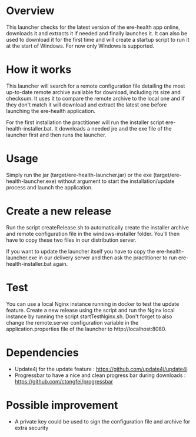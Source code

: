# Overview
This launcher checks for the latest version of the ere-health app online, downloads it and extracts it if needed and 
finally launches it. It can also be used to download it for the first time and will create a startup script to run it
at the start of Windows. For now only Windows is supported.

# How it works
This launcher will search for a remote configuration file detailing the most up-to-date remote archive available 
for download, including its size and checksum. It uses it to compare the remote archive to the local one and 
if they don't match it will download and extract the latest one before launching the ere-health application.

For the first installation the practitioner will run the installer script ere-health-installer.bat. It downloads
a needed jre and the exe file of the launcher first and then runs the launcher.

# Usage
Simply run the jar (target/ere-health-launcher.jar) or the exe (target/ere-health-launcher.exe) without argument 
to start the installation/update process and launch the application.
  
# Create a new release
Run the script createRelease.sh to automatically create the installer archive and 
remote configuration file in the windows-installer folder. 
You'll then have to copy these two files in our distribution server.

If you want to update the launcher itself you have to copy the ere-health-launcher.exe in our delivery server and then
ask the practitioner to run ere-health-installer.bat again.

# Test
You can use a local Nginx instance running in docker to test the update feature. Create a new release using the script and
run the Nginx local instance by running the script startTestNginx.sh.
Don't forget to also change the remote.server configuration variable in the application.properties file of the launcher
to http://localhost:8080.

# Dependencies
- Update4j for the update feature : https://github.com/update4j/update4j
- Progressbar to have a nice and clean progress bar during downloads :  https://github.com/ctongfei/progressbar

# Possible improvement
- A private key could be used to sign the configuration file and archive for extra security

